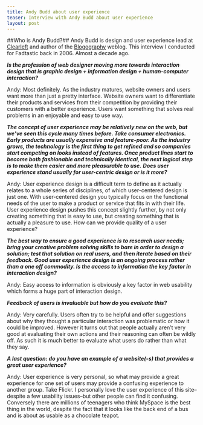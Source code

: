 ```yaml
---
title: Andy Budd about user experience
teaser: Interview with Andy Budd about user experience
layout: post
---
```


##Who is Andy Budd?##
Andy Budd is design and user experience lead at [Clearleft](http://www.clearleft.com/) and author of the [Blogography](http://andybudd.com/) weblog. This interview I conducted for Fadtastic back in 2006. Almost a decade ago.

***Is the profession of web designer moving more towards interaction design that is graphic design + information design + human-computer interaction?***

Andy: Most definitely. As the industry matures, website owners and users want more than just a pretty interface. Website owners want to differentiate their products and services from their competition by providing their customers with a better experience. Users want something that solves real problems in an enjoyable and easy to use way.

***The concept of user experience may be relatively new on the web, but we’ve seen this cycle many times before. Take consumer electronics. Early products are usually expensive and feature-poor. As the industry grows, the technology is the first thing to get refined and so companies start competing on looks instead of features. Once product lines start to become both fashionable and technically identical, the next logical step is to make them easier and more pleasurable to use.***
***Does user experience stand usually for user-centric design or is it more?***

Andy: User experience design is a difficult term to define as it actually relates to a whole series of disciplines, of which user-centered design is just one. With user-centered design you typically focus on the functional needs of the user to make a product or service that fits in with their life. User experience design pushes this concept slightly further, by not only creating something that is easy to use, but creating something that is actually a pleasure to use.
How can we provide quality of a user experience?

***The best way to ensure a good experience is to research user needs; bring your creative problem solving skills to bare in order to design a solution; test that solution on real users, and then iterate based on their feedback. Good user experience design is an ongoing process rather than a one off commodity.
Is the access to information the key factor in interaction design?***

Andy: Easy access to information is obviously a key factor in web usability which forms a huge part of interaction design.

***Feedback of users is invaluable but how do you evaluate this?***

Andy: Very carefully. Users often try to be helpful and offer suggestions about why they thought a particular interaction was problematic or how it could be improved. However it turns out that people actually aren’t very good at evaluating their own actions and their reasoning can often be wildly off. As such it is much better to evaluate what users do rather than what they say.

***A last question: do you have an example of a website(-s) that provides a great user experience?***

Andy: User experience is very personal, so what may provide a great experience for one set of users may provide a confusing experience to another group. Take Flickr. I personally love the user experience of this site–despite a few usability issues–but other people can find it confusing. Conversely there are millions of teenagers who think MySpace is the best thing in the world, despite the fact that it looks like the back end of a bus and is about as usable as a chocolate teapot.

